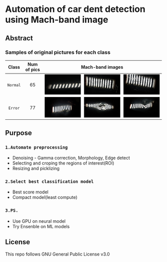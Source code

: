 # Automation of car dent detection using Mach-band image

## Abstract



### Samples of original pictures for each class
|Class|Num of pics|Mach-band images|
|:---:|:---:|:---:|
|`Normal`|65|![Normal Images](/imgs/nor_merged.png)|
|`Error`|77|![Error Images](/imgs/err_merged.png)|

## Purpose

### `1.Automate preprocessing`
* Denoising - Gamma correction, Morphology, Edge detect
* Selecting and croping the regions of interest(ROI)
* Resizing and picklizing

### `2.Select best classification model`
* Best score model
* Compact model(least compute)

### `3.PS.`
* Use GPU on neural model
* Try Ensenble on ML models

## License
This repo follows GNU General Public License v3.0
